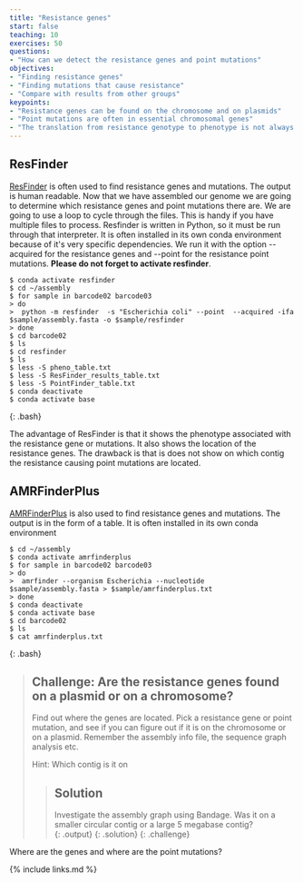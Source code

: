 ```yaml
---
title: "Resistance genes"
start: false
teaching: 10
exercises: 50
questions:
- "How can we detect the resistance genes and point mutations"
objectives:
- "Finding resistance genes"
- "Finding mutations that cause resistance"
- "Compare with results from other groups"
keypoints:
- "Resistance genes can be found on the chromosome and on plasmids"
- "Point mutations are often in essential chromosomal genes"
- "The translation from resistance genotype to phenotype is not always easy"
---
```


## ResFinder

[ResFinder](https://bitbucket.org/genomicepidemiology/resfinder/src/master/) is often used to find resistance genes and mutations. The output is human readable. Now that we have assembled our genome we are going to determine which resistance genes and point mutations there are. We are going to use a loop to cycle through the files. This is handy if you have multiple files to process. Resfinder is written in Python, so it must be run through that interpreter. It is often installed in its own conda environment because of it's very specific dependencies. We run it with the option --acquired for the resistance genes and --point for the resistance point mutations. __Please do not forget to activate resfinder__.

~~~
$ conda activate resfinder
$ cd ~/assembly
$ for sample in barcode02 barcode03
> do
>  python -m resfinder  -s "Escherichia coli" --point  --acquired -ifa  $sample/assembly.fasta -o $sample/resfinder
> done
$ cd barcode02
$ ls
$ cd resfinder
$ ls
$ less -S pheno_table.txt
$ less -S ResFinder_results_table.txt
$ less -S PointFinder_table.txt
$ conda deactivate
$ conda activate base
~~~
{: .bash}

The advantage of ResFinder is that it shows the phenotype associated with the resistance gene or mutations. It also shows the location of the resistance genes. The drawback is that is does not show on which contig the resistance causing point mutations are located.

## AMRFinderPlus

[AMRFinderPlus](https://github.com/ncbi/amr) is also used to find resistance genes and mutations. The output is in the form of a table. It is often installed in its own conda environment

~~~
$ cd ~/assembly
$ conda activate amrfinderplus
$ for sample in barcode02 barcode03
> do
>  amrfinder --organism Escherichia --nucleotide $sample/assembly.fasta > $sample/amrfinderplus.txt
> done
$ conda deactivate
$ conda activate base
$ cd barcode02
$ ls
$ cat amrfinderplus.txt
~~~
{: .bash}


> ## Challenge: Are the resistance genes found on a plasmid or on a chromosome?
>
> Find out where the genes are located. Pick a resistance gene or point mutation, and see if you can figure out if it is on the chromosome or on a plasmid. Remember the assembly info file, the sequence graph analysis etc. 
> 
>
> Hint:
> Which contig is it on
> 
> 
> > ## Solution
> >
> > Investigate the assembly graph using Bandage. Was it on a smaller circular contig or a large 5 megabase contig?  
> > {: .output}
> {: .solution}
{: .challenge}

Where are the genes and where are the point mutations? 


{% include links.md %}
